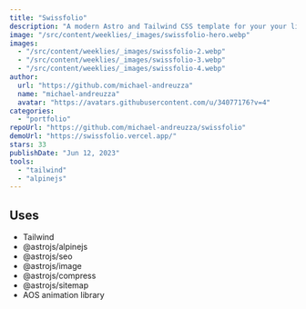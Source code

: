 ```yaml
---
title: "Swissfolio"
description: "A modern Astro and Tailwind CSS template for your your links, information, projects, and more."
image: "/src/content/weeklies/_images/swissfolio-hero.webp"
images:
  - "/src/content/weeklies/_images/swissfolio-2.webp"
  - "/src/content/weeklies/_images/swissfolio-3.webp"
  - "/src/content/weeklies/_images/swissfolio-4.webp"
author:
  url: "https://github.com/michael-andreuzza"
  name: "michael-andreuzza"
  avatar: "https://avatars.githubusercontent.com/u/34077176?v=4"
categories:
  - "portfolio"
repoUrl: "https://github.com/michael-andreuzza/swissfolio"
demoUrl: "https://swissfolio.vercel.app/"
stars: 33
publishDate: "Jun 12, 2023"
tools:
  - "tailwind"
  - "alpinejs"
---
```


<h2>Uses</h2>
<ul>
  <li>Tailwind</li>
  <li>@astrojs/alpinejs</li>
  <li>@astrojs/seo</li>
  <li>@astrojs/image</li>
  <li>@astrojs/compress</li>
  <li>@astrojs/sitemap</li>
  <li>AOS animation library</li>
</ul>
